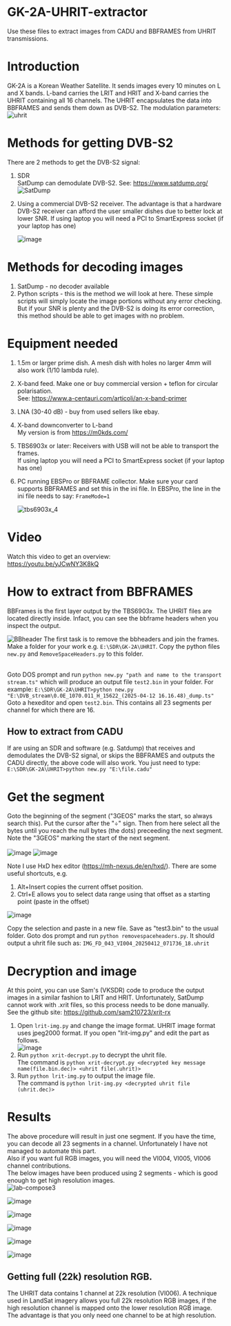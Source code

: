 # GK-2A-UHRIT-extractor
Use these files to extract images from CADU and BBFRAMES from UHRIT transmissions.
# Introduction
GK-2A is a Korean Weather Satellite. It sends images every 10 minutes on L and X bands. L-band carries the LRIT and HRIT and X-band carries the UHRIT containing all 16 channels. The UHRIT encapsulates the data into BBFRAMES and sends them down as DVB-S2. The modulation parameters:<br>
![uhrit](https://github.com/user-attachments/assets/7c35c882-6073-4152-954f-cb345af9dbba)

# Methods for getting DVB-S2
There are 2 methods to get the DVB-S2 signal:
1. SDR<br>
   SatDump can demodulate DVB-S2. See: https://www.satdump.org/
   ![SatDump](https://github.com/user-attachments/assets/31bf75a3-d5ca-4e62-ad80-0b38b10400e9)

3. Using a commercial DVB-S2 receiver. The advantage is that a hardware DVB-S2 receiver can afford the user smaller dishes due to better lock at lower SNR. If using laptop you will need a PCI to SmartExpress socket (if your laptop has one)<p>
   ![image](https://github.com/user-attachments/assets/92f19a46-60df-4a15-94b2-1e21b97f5998)
# Methods for decoding images
1. SatDump - no decoder available
2. Python scripts - this is the method we will look at here. These simple scripts will simply locate the image portions without any error checking. But if your SNR is plenty and the DVB-S2 is doing its error correction, this method should be able to get images with no problem.
# Equipment needed
1. 1.5m or larger prime dish. A mesh dish with holes no larger 4mm will also work (1/10 lambda rule).
2. X-band feed. Make one or buy commercial version + teflon for circular polarisation.<br>
   See: https://www.a-centauri.com/articoli/an-x-band-primer
4. LNA (30-40 dB) - buy from used sellers like ebay.
5. X-band downconverter to L-band<br>
   My version is from https://m0kds.com/
7. TBS6903x or later: Receivers with USB will not be able to transport the frames.<br>
   If using laptop you will need a PCI to SmartExpress socket (if your laptop has one)
   

9. PC running EBSPro or BBFRAME collector. Make sure your card supports BBFRAMES and set this in the ini file. In EBSPro, the line in the ini file needs to say:
   `FrameMode=1`<p>
    ![tbs6903x_4](https://github.com/user-attachments/assets/52d2771d-7deb-4aa5-94a5-ce1048592547)

# Video
Watch this video to get an overview:<br>
https://youtu.be/yJCwNY3K8kQ
# How to extract from BBFRAMES
BBFrames is the first layer output by the TBS6903x. The UHRIT files are located directly inside. Infact, you can see the bbframe headers when you inspect the output.<p>
![BBheader](https://github.com/user-attachments/assets/115ec0f4-57ef-48aa-ad3f-1d8759176d04)
The first task is to remove the bbheaders and join the frames. Make a folder for your work e.g. `E:\SDR\GK-2A\UHRIT`. Copy the python files `new.py` and `RemoveSpaceHeaders.py` to this folder. 

<br>Goto DOS prompt and run `python new.py "path and name to the transport stream.ts"` which will produce an output file `test2.bin` in your folder. For example:
`E:\SDR\GK-2A\UHRIT>python new.py "E:\DVB_stream\0.0E_1070.011_H_15622_(2025-04-12 16.16.48)_dump.ts"`
<br>
Goto a hexeditor and open `test2.bin`. This contains all 23 segments per channel for which there are 16.<br>
## How to extract from CADU
If are using an SDR and software (e.g. Satdump) that receives and demodulates the DVB-S2 signal, or skips the BBFRAMES and outputs the CADU directly, the above code will also work. You just need to type:
`E:\SDR\GK-2A\UHRIT>python new.py "E:\file.cadu"`

# Get the segment
Goto the beginning of the segment ("3GEOS" marks the start, so always search this). Put the cursor after the "÷" sign.
Then from here select all the bytes until you reach the null bytes (the dots) preceeding the next segment. Note the "3GEOS" marking the start of the next segment.<br>
<br>
![image](https://github.com/user-attachments/assets/0dcd07c9-4881-43cc-890e-10324de94c87)
![image](https://github.com/user-attachments/assets/52fc925f-169f-450c-a134-4b5363c926cd)

Note I use HxD hex editor (https://mh-nexus.de/en/hxd/). There are some useful shortcuts, e.g. 
1. Alt+Insert copies the current offset position.
2. Ctrl+E allows you to select data range using that offset as a starting point (paste in the offset)<br>

![image](https://github.com/user-attachments/assets/c97266f6-4028-48e1-8480-d135e3b8d5a9)

Copy the selection and paste in a new file. Save as "test3.bin" to the usual folder.
Goto dos prompt and run `python removespaceheaders.py`. It should output a uhrit file such as:
`IMG_FD_043_VI004_20250412_071736_18.uhrit`

# Decryption and image
At this point, you can use Sam's (VKSDR) code to produce the output images in a similar fashion to LRIT and HRIT. Unfortunately, SatDump cannot work with .xrit files, so this process needs to be done manually.
<br>See the github site:
https://github.com/sam210723/xrit-rx<br>
1. Open `lrit-img.py` and change the image format. UHRIT image format uses jpeg2000 format. If you open "lrit-img.py" and edit the part as follows.<br>
![image](https://github.com/user-attachments/assets/3b305359-aad4-4544-96f5-ff932a461fae)
1. Run `python xrit-decrypt.py` to decrypt the uhrit file.<br>
   The command is `python xrit-decrypt.py <decrypted key message name(file.bin.dec)> <uhrit file(.uhrit)>`
3. Run `python lrit-img.py` to output the image file.<br>
   The command is `python lrit-img.py <decrypted uhrit file (uhrit.dec)>`
# Results
The above procedure will result in just one segment. If you have the time, you can decode all 23 segments in a channel. Unfortunately I have not managed to automate this part. <br>Also if you want full RGB images, you will need the VI004, VI005, VI006 channel contributions.<br>
The below images have been produced using 2 segments - which is good enough to get high resolution images.<br>
![lab-compose3](https://github.com/user-attachments/assets/68579833-3bc5-4cfa-9de9-abc7273a8683)<p>
![image](https://github.com/user-attachments/assets/d313bdad-8e7a-46a6-a971-248e67d46237)<p>
![image](https://github.com/user-attachments/assets/5e6a076f-022b-4765-930d-c72e0da298f0)<p>
![image](https://github.com/user-attachments/assets/5cfb1861-a25d-4ff9-aa56-d57da0c89528)<p>
![image](https://github.com/user-attachments/assets/eed05f50-1810-4a9f-aa68-915ca2960663)<p>
![image](https://github.com/user-attachments/assets/e60a1876-a401-4f73-8956-64492ec53154)<p>



## Getting full (22k) resolution RGB.
The UHRIT data contains 1 channel at 22k resolution (VI006). A technique used in LandSat imagery allows you full 22k resolution RGB images, if the high resolution channel is mapped onto the lower resolution RGB image. The advantage is that you only need one channel to be at high resolution.


